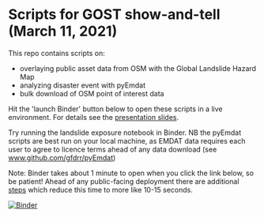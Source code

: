 # Scripts for GOST show-and-tell (March 11, 2021)
This repo contains scripts on:
* overlaying public asset data from OSM with the Global Landslide Hazard Map
* analyzing disaster event with pyEmdat
* bulk download of OSM point of interest data

Hit the 'launch Binder' button below to open these scripts in a live environment. For details see the [presentation slides](https://docs.google.com/presentation/d/1HeAcukZ5jbIRBsykWLDLFptZWRPyOWV76yChydZ79Ok/edit?usp=sharing). 

Try running the landslide exposure notebook in Binder. NB the pyEmdat scripts are best run on your local machine, as EMDAT data requires each user to agree to licence terms ahead of any data download (see www.github.com/gfdrr/pyEmdat)

Note: Binder takes about 1 minute to open when you click the link below, so be patient! Ahead of any public-facing deployment there are additional [steps](https://github.com/alan-turing-institute/the-turing-way/blob/master/workshops/boost-research-reproducibility-binder/workshop-presentations/zero-to-binder-python.md) which reduce this time to more like 10-15 seconds.

[![Binder](https://mybinder.org/badge_logo.svg)](https://mybinder.org/v2/gh/gfdrr/frictionless_demo/HEAD)
